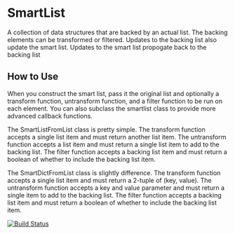 SmartList
=========

A collection of data structures that are backed by an actual list.
The backing elements can be transformed or filtered.
Updates to the backing list also update the smart list.
Updates to the smart list propogate back to the backing list

How to Use
----------

When you construct the smart list, pass it the original list and optionally a
transform function, untransform function, and a filter function to be run on each element.
You can also subclass the smartlist class to provide more advanced callback functions.

The SmartListFromList class is pretty simple. The transform function accepts a single list item and must return another list item. The untransform function accepts a list item and must return a single list item to add to the backing list. The filter function accepts a backing list item and must return a boolean of whether to include the backing list item.

The SmartDictFromList class is slightly difference. The transform function accepts a single list item and must return a 2-tuple of (key, value). The untransform function accepts a key and value parameter and must return a single item to add to the backing list. The filter function accepts a backing list item and must return a boolean of whether to include the backing list item.

[![Build Status](https://travis-ci.org/hufman/SmartList.svg?branch=master)](https://travis-ci.org/hufman/SmartList)
